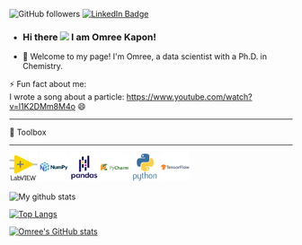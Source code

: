 ![GitHub followers](https://img.shields.io/github/followers/ok-bar?style=social)  [![LinkedIn Badge](https://img.shields.io/badge/LinkedIn-Profile-informational?style=flat&logo=linkedin&logoColor=white&color=0D76A8)](https://www.linkedin.com/in/omree-kapon/)

- ### Hi there <img src="https://raw.githubusercontent.com/MartinHeinz/MartinHeinz/master/wave.gif" width="30px"> I am Omree Kapon!
- 👀 Welcome to my page!
I'm Omree, a data scientist with a Ph.D. in Chemistry.

⚡ Fun fact about me:<br>I wrote a song about a particle: https://www.youtube.com/watch?v=l1K2DMm8M4o :smile: <br>
 
 

---

🧰 Toolbox

---
<img src="https://raw.githubusercontent.com/devicons/devicon/2ae2a900d2f041da66e950e4d48052658d850630/icons/labview/labview-original-wordmark.svg" height="50" width="50"> <img src="https://raw.githubusercontent.com/devicons/devicon/2ae2a900d2f041da66e950e4d48052658d850630/icons/numpy/numpy-original-wordmark.svg" height="50" width="50"> <img src="https://raw.githubusercontent.com/devicons/devicon/2ae2a900d2f041da66e950e4d48052658d850630/icons/pandas/pandas-original-wordmark.svg" height="50" width="50"> <img src="https://raw.githubusercontent.com/devicons/devicon/2ae2a900d2f041da66e950e4d48052658d850630/icons/pycharm/pycharm-original-wordmark.svg" height="50" width="50"> <img src="https://raw.githubusercontent.com/devicons/devicon/2ae2a900d2f041da66e950e4d48052658d850630/icons/python/python-original-wordmark.svg" height="50" width="50"> <img src="https://raw.githubusercontent.com/devicons/devicon/2ae2a900d2f041da66e950e4d48052658d850630/icons/tensorflow/tensorflow-original-wordmark.svg" height="50" width="50">
<!---
ok-bar/ok-bar is a ✨ special ✨ repository because its `README.md` (this file) appears on your GitHub profile.
You can click the Preview link to take a look at your changes.
--->
 
 <img align="center" src="https://github-readme-streak-stats.herokuapp.com?user=ok-bar&theme=vue-dark&hide_border=true&date_format=M%20j%5B%2C%20Y%5D" alt="My github stats" />

 
[![Top Langs](https://github-readme-stats.vercel.app/api/top-langs/?username=ok-bar&hide=java,html,css&theme=highcontrast)](https://github.com/anuraghazra/github-readme-stats)



[![Omree's GitHub stats](https://github-readme-stats.vercel.app/api?username=ok-bar&theme=tokyonight)](https://github.com/anuraghazra/github-readme-stats)

